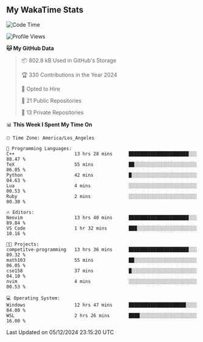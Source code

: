 ## My WakaTime Stats
<!--START_SECTION:waka-->
![Code Time](http://img.shields.io/badge/Code%20Time-187%20hrs%2023%20mins-blue)

![Profile Views](http://img.shields.io/badge/Profile%20Views-0-blue)

**🐱 My GitHub Data** 

> 📦 802.8 kB Used in GitHub's Storage 
 > 
> 🏆 330 Contributions in the Year 2024
 > 
> 💼 Opted to Hire
 > 
> 📜 21 Public Repositories 
 > 
> 🔑 13 Private Repositories 
 > 
📊 **This Week I Spent My Time On** 

```text
🕑︎ Time Zone: America/Los_Angeles

💬 Programming Languages: 
C++                      13 hrs 28 mins      ██████████████████████░░░   88.47 % 
TeX                      55 mins             ██░░░░░░░░░░░░░░░░░░░░░░░   06.05 % 
Python                   42 mins             █░░░░░░░░░░░░░░░░░░░░░░░░   04.63 % 
Lua                      4 mins              ░░░░░░░░░░░░░░░░░░░░░░░░░   00.53 % 
Ruby                     2 mins              ░░░░░░░░░░░░░░░░░░░░░░░░░   00.30 % 

🔥 Editors: 
Neovim                   13 hrs 40 mins      ██████████████████████░░░   89.84 % 
VS Code                  1 hr 32 mins        ███░░░░░░░░░░░░░░░░░░░░░░   10.16 % 

🐱‍💻 Projects: 
competitve-programming   13 hrs 36 mins      ██████████████████████░░░   89.32 % 
math103                  55 mins             ██░░░░░░░░░░░░░░░░░░░░░░░   06.05 % 
cse158                   37 mins             █░░░░░░░░░░░░░░░░░░░░░░░░   04.10 % 
nvim                     4 mins              ░░░░░░░░░░░░░░░░░░░░░░░░░   00.53 % 

💻 Operating System: 
Windows                  12 hrs 47 mins      █████████████████████░░░░   84.00 % 
WSL                      2 hrs 26 mins       ████░░░░░░░░░░░░░░░░░░░░░   16.00 % 
```


 Last Updated on 05/12/2024 23:15:20 UTC
<!--END_SECTION:waka-->
